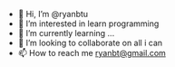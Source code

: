 - 👋 Hi, I’m @ryanbtu
- 👀 I’m interested in learn programming
- 🌱 I’m currently learning ...
- 💞️ I’m looking to collaborate on all i can
- 📫 How to reach me ryanbt@gmail.com

<!---
ryanbtu/ryanbtu is a ✨ special ✨ repository because its `README.md` (this file) appears on your GitHub profile.
You can click the Preview link to take a look at your changes.
--->
